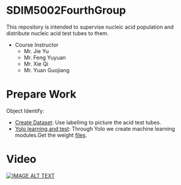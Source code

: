 # SDIM5002FourthGroup
This repository is intended to supervise nucleic acid population and distribute nucleic acid test tubes to them.

- Course Instructor
  - Mr. Jie Yu
  - Mr. Feng Yuyuan
  - Mr. Xie Qi
  - Mr. Yuan Guojiang
# Prepare Work

Object Identify:
 - [Create Dataset](./yolov5/yolo/): Use labelImg to picture the acid test tubes.
 - [Yolo learning and test](./yolov5/yolo/): Through Yolo we create machine learning modules.Get the weight [files](/.best.pt).

# Video
[![IMAGE ALT TEXT](http://img.youtube.com/vi/jR6myUZJ5hU/0.jpg)](https://www.youtube.com/watch?v=jR6myUZJ5hU "Nucleic Acid Population Detection and Test Tube Distribution（SUSTech SDIM5002 Group4")


